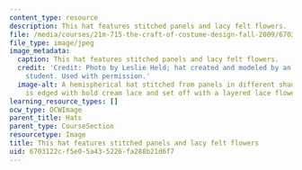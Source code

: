 ```yaml
---
content_type: resource
description: This hat features stitched panels and lacy felt flowers.
file: /media/courses/21m-715-the-craft-of-costume-design-fall-2009/6703122cf5e05a435226fa288b21d6f7_0561.jpg
file_type: image/jpeg
image_metadata:
  caption: This hat features stitched panels and lacy felt flowers.
  credit: 'Credit: Photo by Leslie Held; hat created and modeled by an anonymous MIT
    student. Used with permission.'
  image-alt: A hemispherical hat stitched from panels in different shades of brown
    is edged with bold cream lace and set off with a layered lace flower.
learning_resource_types: []
ocw_type: OCWImage
parent_title: Hats
parent_type: CourseSection
resourcetype: Image
title: This hat features stitched panels and lacy felt flowers
uid: 6703122c-f5e0-5a43-5226-fa288b21d6f7
---
```

